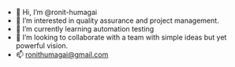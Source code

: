 - 👋 Hi, I’m @ronit-humagai
- 👀 I’m interested in quality assurance and project management.
- 🌱 I’m currently learning automation testing
- 💞️ I’m looking to collaborate with a team with simple ideas but yet powerful vision.
- 📫 ronithumagai@gmail.com

<!---
ronit-humagai/ronit-humagai is a ✨ special ✨ repository because its `README.md` (this file) appears on your GitHub profile.
You can click the Preview link to take a look at your changes.
--->
